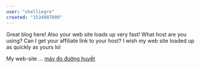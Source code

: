 ```yaml
---
user: "shelliegre"
created: "1534087809"
---
```


Great blog here! Also your web site loads up very fast!
What host are you using? Can I get your affiliate link to your host?
I wish my web site loaded up as quickly as yours lol

My web-site ... <a href="https://ytenamgiao.com/">máy đo đường huyết</a>
